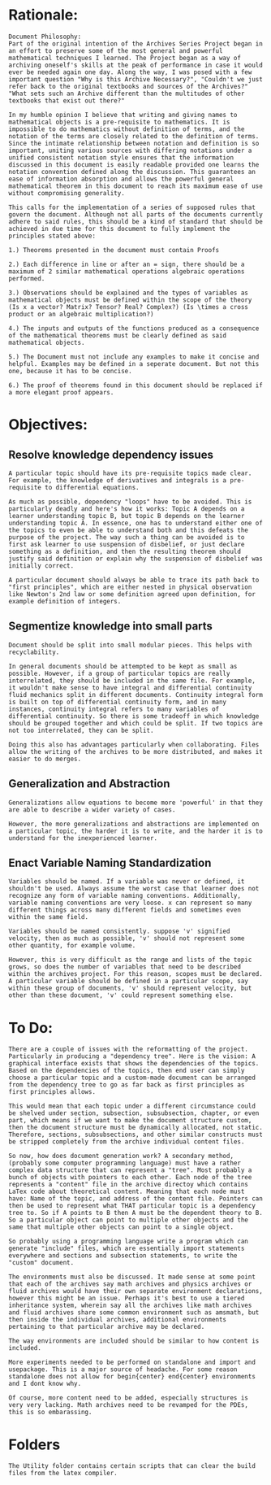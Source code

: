 # Rationale:

    Document Philosophy:
    Part of the original intention of the Archives Series Project began in an effort to preserve some of the most general and powerful mathematical techniques I learned. The Project began as a way of archiving oneself's skills at the peak of performance in case it would ever be needed again one day. Along the way, I was posed with a few important question "Why is this Archive Necessary?", "Couldn't we just refer back to the original textbooks and sources of the Archives?" "What sets such an Archive different than the multitudes of other textbooks that exist out there?"

    In my humble opinion I believe that writing and giving names to mathematical objects is a pre-requisite to mathematics. It is impossible to do mathematics without definition of terms, and the notation of the terms are closely related to the definition of terms. Since the intimate relationship between notation and definition is so important, uniting various sources with differing notations under a unified consistent notation style ensures that the information discussed in this document is easily readable provided one learns the notation convention defined along the discussion. This guarantees an ease of information absorption and allows the powerful general mathematical theorem in this document to reach its maximum ease of use without compromising generality.

    This calls for the implementation of a series of supposed rules that govern the document. Although not all parts of the documents currently adhere to said rules, this should be a kind of standard that should be achieved in due time for this document to fully implement the principles stated above:

    1.) Theorems presented in the document must contain Proofs

    2.) Each difference in line or after an = sign, there should be a maximum of 2 similar mathematical operations algebraic operations performed.

    3.) Observations should be explained and the types of variables as mathematical objects must be defined within the scope of the theory (Is x a vector? Matrix? Tensor? Real? Complex?) (Is \times a cross product or an algebraic multiplication?)

    4.) The inputs and outputs of the functions produced as a consequence of the mathematical theorems must be clearly defined as said mathematical objects.

    5.) The Document must not include any examples to make it concise and helpful. Examples may be defined in a seperate document. But not this one, because it has to be concise.

    6.) The proof of theorems found in this document should be replaced if a more elegant proof appears.



# Objectives:

## Resolve knowledge dependency issues

    A particular topic should have its pre-requisite topics made clear. For example, the knowledge of derivatives and integrals is a pre-requisite to differential equations.

    As much as possible, dependency "loops" have to be avoided. This is particularly deadly and here's how it works: Topic A depends on a learner understanding topic B, but topic B depends on the learner understanding topic A. In essence, one has to understand either one of the topics to even be able to understand both and this defeats the purpose of the project. The way such a thing can be avoided is to first ask learner to use suspension of disbelief, or just declare something as a definition, and then the resulting theorem should justify said definition or explain why the suspension of disbelief was initially correct.

    A particular document should always be able to trace its path back to "first principles", which are either nested in physical observation like Newton's 2nd law or some definition agreed upon definition, for example definition of integers.

## Segmentize knowledge into small parts

    Document should be split into small modular pieces. This helps with recyclability. 

    In general documents should be attempted to be kept as small as possible. However, if a group of particular topics are really interrelated, they should be included in the same file. For example, it wouldn't make sense to have integral and differential continuity fluid mechanics split in different documents. Continuity integral form is built on top of differential continuity form, and in many instances, continuity integral refers to many variables of differential continuity. So there is some tradeoff in which knowledge should be grouped together and which could be split. If two topics are not too interrelated, they can be split.

    Doing this also has advantages particularly when collaborating. Files allow the writing of the archives to be more distributed, and makes it easier to do merges.

## Generalization and Abstraction
    
    Generalizations allow equations to become more 'powerful' in that they are able to describe a wider variety of cases.
    
    However, the more generalizations and abstractions are implemented on a particular topic, the harder it is to write, and the harder it is to understand for the inexperienced learner. 

## Enact Variable Naming Standardization
    
    Variables should be named. If a variable was never or defined, it shouldn't be used. Always assume the worst case that learner does not recognize any form of variable naming conventions. Additionally, variable naming conventions are very loose. x can represent so many different things across many different fields and sometimes even within the same field.

    Variables should be named consistently. suppose 'v' signified velocity, then as much as possible, 'v' should not represent some other quantity, for example volume. 

    However, this is very difficult as the range and lists of the topic grows, so does the number of variables that need to be described within the archives project. For this reason, scopes must be declared. A particular variable should be defined in a particular scope, say within these group of documents, 'v' should represent velocity, but other than these document, 'v' could represent something else. 

# To Do:
    
    There are a couple of issues with the reformatting of the project. Particularly in producing a "dependency tree". Here is the vision: A graphical interface exists that shows the dependencies of the topics. Based on the dependencies of the topics, then end user can simply choose a particular topic and a custom-made document can be arranged from the dependency tree to go as far back as first principles as first principles allows. 

    This would mean that each topic under a different circumstance could be shelved under section, subsection, subsubsection, chapter, or even part, which means if we want to make the document structure custom, then the document structure must be dynamically allocated, not static. Therefore, sections, subsubsections, and other similar constructs must be stripped completely from the archive individual content files. 

    So now, how does document generation work? A secondary method, (probably some computer programming language) must have a rather complex data structure that can represent a "tree". Most probably a bunch of objects with pointers to each other. Each node of the tree represents a "content" file in the archive directoy which contains LaTex code about theoretical content. Meaning that each node must have: Name of the topic, and address of the content file. Pointers can then be used to represent what THAT particular topic is a dependency tree to. So if A points to B then A must be the dependent theory to B. So a particular object can point to multiple other objects and the same that multiple other objects can point to a single object. 

    So probably using a programming language write a program which can generate "include" files, which are essentially import statements everywhere and sections and subsection statements, to write the "custom" document.

    The environments must also be discussed. It made sense at some point that each of the archives say math archives and physics archives or fluid archives would have their own separate environment declarations, however this might be an issue. Perhaps it's best to use a tiered inheritance system, wherein say all the archives like math archives and fluid archives share some common environment such as amsmath, but then inside the individual archives, additional environments pertaining to that particular archive may be declared. 

    The way environments are included should be similar to how content is included.

    More experiments needed to be performed on standalone and import and usepackage. This is a major source of headache. For some reason standalone does not allow for begin{center} end{center} environments and I dont know why.

    Of course, more content need to be added, especially structures is very very lacking. Math archives need to be revamped for the PDEs, this is so embarassing.

# Folders

    The Utility folder contains certain scripts that can clear the build files from the latex compiler.







